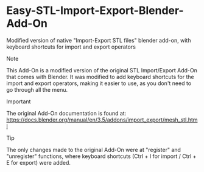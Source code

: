 # Easy-STL-Import-Export-Blender-Add-On
Modified version of native "Import-Export STL files" blender add-on, with keyboard shortcuts for import and export operators

> [!NOTE]
> This Add-On is a modified version of the original STL Import/Export Add-On that comes with Blender. It was modified to add keyboard shortcuts for the import and export operators, making it easier to use, as you don't need to go through all the menu.

> [!IMPORTANT]
> The original Add-On documentation is found at:
https://docs.blender.org/manual/en/3.5/addons/import_export/mesh_stl.html

> [!TIP]
> The only changes made to the original Add-On were at "register" and "unregister" functions, where keyboard shortcuts (Ctrl + I for import / Ctrl + E for export) were added.
